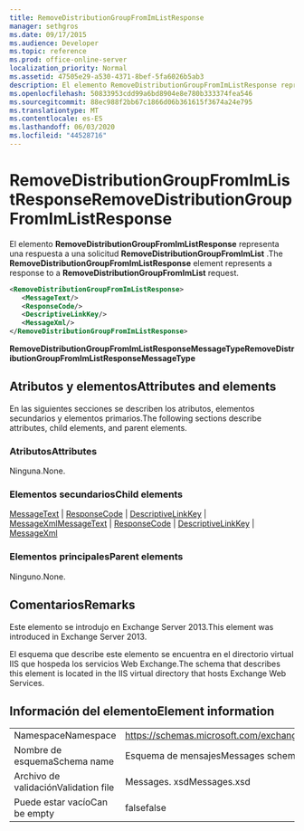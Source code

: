 ```yaml
---
title: RemoveDistributionGroupFromImListResponse
manager: sethgros
ms.date: 09/17/2015
ms.audience: Developer
ms.topic: reference
ms.prod: office-online-server
localization_priority: Normal
ms.assetid: 47505e29-a530-4371-8bef-5fa6026b5ab3
description: El elemento RemoveDistributionGroupFromImListResponse representa una respuesta a una solicitud RemoveDistributionGroupFromImList.
ms.openlocfilehash: 50833953cdd99a6bd8904e8e780b333374fea546
ms.sourcegitcommit: 88ec988f2bb67c1866d06b361615f3674a24e795
ms.translationtype: MT
ms.contentlocale: es-ES
ms.lasthandoff: 06/03/2020
ms.locfileid: "44528716"
---
```

# <a name="removedistributiongroupfromimlistresponse"></a><span data-ttu-id="5a976-103">RemoveDistributionGroupFromImListResponse</span><span class="sxs-lookup"><span data-stu-id="5a976-103">RemoveDistributionGroupFromImListResponse</span></span>

<span data-ttu-id="5a976-104">El elemento **RemoveDistributionGroupFromImListResponse** representa una respuesta a una solicitud **RemoveDistributionGroupFromImList** .</span><span class="sxs-lookup"><span data-stu-id="5a976-104">The **RemoveDistributionGroupFromImListResponse** element represents a response to a **RemoveDistributionGroupFromImList** request.</span></span> 
  
```XML
<RemoveDistributionGroupFromImListResponse>
   <MessageText/>
   <ResponseCode/>
   <DescriptiveLinkKey/>
   <MessageXml/>
</RemoveDistributionGroupFromImListResponse>
```

 <span data-ttu-id="5a976-105">**RemoveDistributionGroupFromImListResponseMessageType**</span><span class="sxs-lookup"><span data-stu-id="5a976-105">**RemoveDistributionGroupFromImListResponseMessageType**</span></span>
## <a name="attributes-and-elements"></a><span data-ttu-id="5a976-106">Atributos y elementos</span><span class="sxs-lookup"><span data-stu-id="5a976-106">Attributes and elements</span></span>

<span data-ttu-id="5a976-107">En las siguientes secciones se describen los atributos, elementos secundarios y elementos primarios.</span><span class="sxs-lookup"><span data-stu-id="5a976-107">The following sections describe attributes, child elements, and parent elements.</span></span>
  
### <a name="attributes"></a><span data-ttu-id="5a976-108">Atributos</span><span class="sxs-lookup"><span data-stu-id="5a976-108">Attributes</span></span>

<span data-ttu-id="5a976-109">Ninguna.</span><span class="sxs-lookup"><span data-stu-id="5a976-109">None.</span></span>
  
### <a name="child-elements"></a><span data-ttu-id="5a976-110">Elementos secundarios</span><span class="sxs-lookup"><span data-stu-id="5a976-110">Child elements</span></span>

<span data-ttu-id="5a976-111">[MessageText](messagetext.md)  |  [ResponseCode](responsecode.md)  |  [DescriptiveLinkKey](descriptivelinkkey.md)  |  [MessageXml](messagexml.md)</span><span class="sxs-lookup"><span data-stu-id="5a976-111">[MessageText](messagetext.md) | [ResponseCode](responsecode.md) | [DescriptiveLinkKey](descriptivelinkkey.md) | [MessageXml](messagexml.md)</span></span>
  
### <a name="parent-elements"></a><span data-ttu-id="5a976-112">Elementos principales</span><span class="sxs-lookup"><span data-stu-id="5a976-112">Parent elements</span></span>

<span data-ttu-id="5a976-113">Ninguno.</span><span class="sxs-lookup"><span data-stu-id="5a976-113">None.</span></span>
  
## <a name="remarks"></a><span data-ttu-id="5a976-114">Comentarios</span><span class="sxs-lookup"><span data-stu-id="5a976-114">Remarks</span></span>

<span data-ttu-id="5a976-115">Este elemento se introdujo en Exchange Server 2013.</span><span class="sxs-lookup"><span data-stu-id="5a976-115">This element was introduced in Exchange Server 2013.</span></span>
  
<span data-ttu-id="5a976-116">El esquema que describe este elemento se encuentra en el directorio virtual IIS que hospeda los servicios Web Exchange.</span><span class="sxs-lookup"><span data-stu-id="5a976-116">The schema that describes this element is located in the IIS virtual directory that hosts Exchange Web Services.</span></span>
  
## <a name="element-information"></a><span data-ttu-id="5a976-117">Información del elemento</span><span class="sxs-lookup"><span data-stu-id="5a976-117">Element information</span></span>

|||
|:-----|:-----|
|<span data-ttu-id="5a976-118">Namespace</span><span class="sxs-lookup"><span data-stu-id="5a976-118">Namespace</span></span>  <br/> |https://schemas.microsoft.com/exchange/services/2006/messages  <br/> |
|<span data-ttu-id="5a976-119">Nombre de esquema</span><span class="sxs-lookup"><span data-stu-id="5a976-119">Schema name</span></span>  <br/> |<span data-ttu-id="5a976-120">Esquema de mensajes</span><span class="sxs-lookup"><span data-stu-id="5a976-120">Messages schema</span></span>  <br/> |
|<span data-ttu-id="5a976-121">Archivo de validación</span><span class="sxs-lookup"><span data-stu-id="5a976-121">Validation file</span></span>  <br/> |<span data-ttu-id="5a976-122">Messages. xsd</span><span class="sxs-lookup"><span data-stu-id="5a976-122">Messages.xsd</span></span>  <br/> |
|<span data-ttu-id="5a976-123">Puede estar vacío</span><span class="sxs-lookup"><span data-stu-id="5a976-123">Can be empty</span></span>  <br/> |<span data-ttu-id="5a976-124">false</span><span class="sxs-lookup"><span data-stu-id="5a976-124">false</span></span>  <br/> |
   

